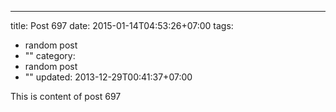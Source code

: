---
title: Post 697
date: 2015-01-14T04:53:26+07:00
tags:
  - random post
  - ""
category:
  - random post
  - ""
updated: 2013-12-29T00:41:37+07:00

This is content of post 697